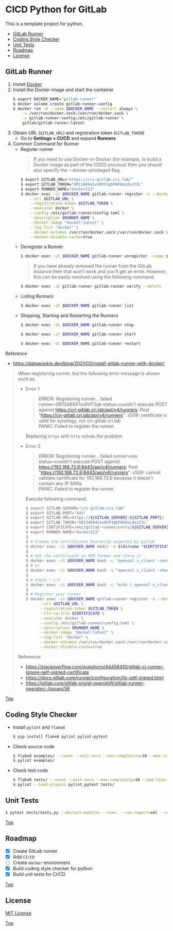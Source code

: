 # CICD Python for GitLab

This is a template project for python.

- [GitLab Runner](#gitlab-runner)
- [Coding Style Checker](#coding-style-checker)
- [Unit Tests](#unit-tests)
- [Roadmap](#roadmap)
- [License](#license)

## GitLab Runner

1. Install [Docker](https://docs.docker.com/engine/install/)
2. Install the Docker image and start the container
    ```bash
    $ export DOCKER_NAME="gitlab-runner"
    $ docker volume create gitlab-runner-config
    $ docker run -d --name $DOCKER_NAME --restart always \
        -v /var/run/docker.sock:/var/run/docker.sock \
        -v gitlab-runner-config:/etc/gitlab-runner \
        gitlab/gitlab-runner:latest
    ```
3. Obtain URL (`GITLAB_URL`) and registration token (`GITLAB_TOKEN`)
    - Go to **Settings > CI/CD** and expand **Runners**
4. Common Command for Runner
    - Register runner
      > If you need to use Docker-in-Docker (for example, to build a Docker image as part of the CI/CD process) then you
      should also specify the --docker-privileged flag.
      ```bash
      $ export GITLAB_URL="https://cri-gitlab.cri.lab/"
      $ export GITLAB_TOKEN="GR1348941vx8VF3qbFWX9xLdscFJL"
      $ export RUNNER_NAME="docker213"
      $ docker exec -it $DOCKER_NAME gitlab-runner register -n --docker-privileged \
          --url $GITLAB_URL \
          --registration-token $GITLAB_TOKEN \
          --executor docker \
          --config /etc/gitlab-runner/config.toml \
          --description $RUNNER_NAME \
          --docker-image "docker:latest" \
          --tag-list "docker" \
          --docker-volumes /var/run/docker.sock:/var/run/docker.sock \
          --docker-disable-cache=true 
      ```
    - Deregister a Runner
      ```bash
      $ docker exec -it $DOCKER_NAME gitlab-runner unregister --name $RUNNER_NAME
      ```
      > If you have already removed the runner from the GitLab instance then that won’t work and you’ll get an error.
      However, this can be easily resolved using the following command. 
      ```bash
      $ docker exec -it gitlab-runner gitlab-runner verify --delete
      ```
    - Listing Runners
      ```bash
      $ docker exec -it $DOCKER_NAME gitlab-runner list
      ```
    - Stopping, Starting and Restarting the Runners
      ```bash
      $ docker exec -it $DOCKER_NAME gitlab-runner stop
      ```
      ```bash
      $ docker exec -it $DOCKER_NAME gitlab-runner start
      ```
      ```bash
      $ docker exec -it $DOCKER_NAME gitlab-runner restart
      ```

Reference
- https://datawookie.dev/blog/2021/03/install-gitlab-runner-with-docker/


> When registering runner, but the following error message is shown such as
> 
> - Error 1
>   >ERROR: Registering runner... failed runner=GR1348941vx8VF3qb status=couldn't execute POST 
>   >against https://cri-gitlab.cri.lab/api/v4/runners: Post "https://cri-gitlab.cri.lab/api/v4/runners": x509: 
>   >certificate is valid for synology, not cri-gitlab.cri.lab  
>   >PANIC: Failed to register the runner.
>
>   Replacing `https` with `http` solves the problem. 
> 
> - Error 2
>   > ERROR: Registering runner... failed runner=xxx status=couldn't execute POST
>   > against https://192.168.72.6:8443/api/v4/runners: Post "https://192.168.72.6:8443/api/v4/runners": x509: cannot
>   > validate certificate for 192.168.72.6 because it doesn't contain any IP SANs  
>   > PANIC: Failed to register the runner.
>
>   Execute following command,
>
>   ```bash
>   $ export GITLAB_SERVER="cri-gitlab.cri.lab"
>   $ export GITLAB_PORT="443"
>   $ export GITLAB_URL=https://${GITLAB_SERVER}:${GITLAB_PORT}/
>   $ export GITLAB_TOKEN="GR1348941vx8VF3qbFWX9xLdscFJL"
>   $ export CERTIFICATE=/etc/gitlab-runner/certs/${GITLAB_SERVER}.crt
>   $ export RUNNER_NAME="docker213"
>   $ 
>   $ # Create the certificates hierarchy expected by gitlab
>   $ docker exec -it $DOCKER_NAME mkdir -p $(dirname "$CERTIFICATE")
>   $
>   $ # Get the certificate in PEM format and store it
>   $ docker exec -it $DOCKER_NAME bash -c 'openssl s_client -connect '"${GITLAB_SERVER}:${GITLAB_PORT}"' -showcerts </dev/null 2>/dev/null | sed -e'"'"'/-----BEGIN/,/-----END/!d'"' | tee \"$CERTIFICATE\" >/dev/null"
>   $ # or
>   $ docker exec -it $DOCKER_NAME bash -c "openssl s_client -showcerts -connect ${GITLAB_SERVER}:${GITLAB_PORT} -servername ${GITLAB_SERVER} < /dev/null 2>/dev/null | openssl x509 -outform PEM > $CERTIFICATE"
>   $ 
>   $ # Check *.crt
>   $ docker exec -it $DOCKER_NAME bash -c "echo | openssl s_client -CAfile $CERTIFICATE -connect ${GITLAB_SERVER}:${GITLAB_PORT} -servername ${GITLAB_SERVER}"
>   $
>   $ # Register your runner
>   $ docker exec -it $DOCKER_NAME gitlab-runner register -n --docker-privileged \
>         --url $GITLAB_URL \
>         --registration-token $GITLAB_TOKEN \
>         --tls-ca-file $CERTIFICATE \
>         --executor docker \
>         --config /etc/gitlab-runner/config.toml \
>         --description $RUNNER_NAME \
>         --docker-image "docker:latest" \
>         --tag-list "docker" \
>         --docker-volumes /var/run/docker.sock:/var/run/docker.sock \
>         --docker-disable-cache=true 
>   ```  
>
> Reference:
> - https://stackoverflow.com/questions/44458410/gitlab-ci-runner-ignore-self-signed-certificate
> - https://docs.gitlab.com/runner/configuration/tls-self-signed.html
> - https://gitlab.com/gitlab-org/gl-openshift/gitlab-runner-operator/-/issues/56
>

[Top](#cicd-python-for-gitlab)

## Coding Style Checker

- Install `pylint` and `flake8`
   ```bash
   $ pip install flake8 pylint pylint-pytest
   ``` 
- Check source code
   ```bash
   $ flake8 examples/ --count --exit-zero --max-complexity=10 --max-line-length=120 --statistics
   $ pylint examples/ 
   ``` 
- Check test code
   ```bash
   $ flake8 tests/ --count --exit-zero --max-complexity=10 --max-line-length=120 --statistics
   $ pylint --load-plugins pylint_pytest tests/
   ```

## Unit Tests

```bash
$ pytest tests/tests.py --doctest-modules --cov=. --cov-report=xml --cov-report=html
```

[Top](#cicd-python-for-gitlab)

## Roadmap

- [x] Create GitLab runner
- [x] Add `CI/CD`
- [ ] Create `docker` environment
- [x] Build coding style checker for python
- [x] Build unit tests for CI/CD

[Top](#cicd-python-for-gitlab)

## License

[MIT License](LICENSE)

[Top](#cicd-python-for-gitlab)